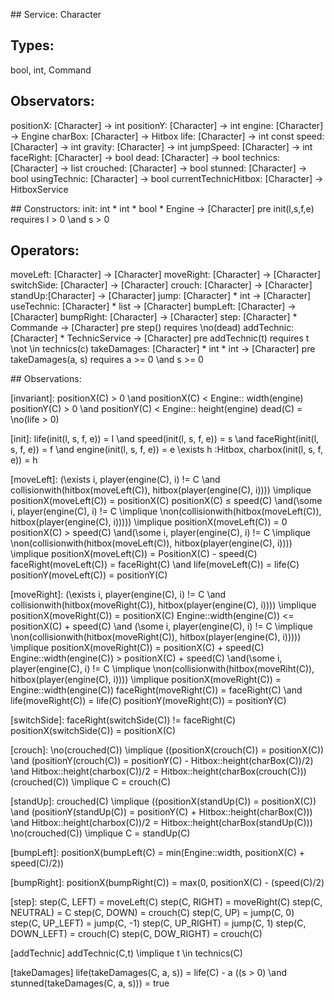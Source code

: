 ## Service: 
Character
## Types: 
bool, int, Command
## Observators:
positionX: [Character] -> int
positionY: [Character] -> int
engine: [Character] -> Engine
charBox: [Character] -> Hitbox
life: [Character] -> int
const speed: [Character] -> int
gravity: [Character] -> int
jumpSpeed: [Character] -> int
faceRight: [Character] -> bool
dead: [Character] -> bool
technics: [Character] -> list<TechnicService>
crouched: [Character] -> bool
stunned: [Character] -> bool
usingTechnic: [Character] -> bool
currentTechnicHitbox: [Character] -> HitboxService

## Constructors:
init: int * int * bool * Engine -> [Character]
pre init(l,s,f,e) requires l > 0 \and s > 0

## Operators:


moveLeft: [Character] -> [Character]
moveRight: [Character] -> [Character]
switchSide: [Character] -> [Character]
crouch: [Character] -> [Character] 
standUp:[Character] -> [Character]
jump: [Character] * int -> [Character]
useTechnic: [Character] * list<Command> -> [Character]
bumpLeft: [Character] -> [Character]
bumpRight: [Character] -> [Character]
step: [Character] * Commande -> [Character]
pre step() requires \no(dead)
addTechnic: [Character] * TechnicService -> [Character]
pre addTechnic(t) requires t \not \in technics(c)
takeDamages: [Character] * int * int -> [Character]
pre takeDamages(a, s) requires a >= 0 \and s >= 0


## Observations:

[invariant]:
positionX(C) > 0 \and positionX(C) < Engine:: width(engine)
positionY(C) > 0 \and positionY(C) < Engine:: height(engine)
dead(C) = \no(life > 0)

[init]:
life(init(l, s, f, e)) = l \and speed(init(l, s, f, e)) = s \and faceRight(init(l, s, f, e)) = f
\and engine(init(l, s, f, e)) = e
\exists h :Hitbox, charbox(init(l, s, f, e)) = h

[moveLeft]:
(\exists i, player(engine(C), i)  != C \and collisionwith(hitbox(moveLeft(C)), hitbox(player(engine(C), i))))
\implique positionX(moveLeft(C)) = positionX(C)
positionX(C) ≤ speed(C)
\and(\some i, player(engine(C), i)  != C \implique \non(collisionwith(hitbox(moveLeft(C)), hitbox(player(engine(C), i)))))
\implique positionX(moveLeft(C)) = 0
positionX(C) > speed(C)
\and(\some i, player(engine(C), i)  != C \implique \non(collisionwith(hitbox(moveLeft(C)), hitbox(player(engine(C), i))))
\implique positionX(moveLeft(C)) = PositionX(C) - speed(C)
faceRight(moveLeft(C)) = faceRight(C) \and life(moveLeft(C)) = life(C)
positionY(moveLeft(C)) = positionY(C)

[moveRight]:
(\exists i, player(engine(C), i)  != C \and collisionwith(hitbox(moveRight(C)), hitbox(player(engine(C), i))))
\implique positionX(moveRight(C)) = positionX(C)
Engine::width(engine(C)) <= positionX(C) + speed(C)
\and (\some i, player(engine(C), i)  != C \implique \non(collisionwith(hitbox(moveRight(C)), hitbox(player(engine(C), i)))))
\implique positionX(moveRight(C)) = positionX(C) + speed(C)
Engine::width(engine(C)) > positionX(C) + speed(C)
\and(\some i, player(engine(C), i)  != C \implique \non(collisionwith(hitbox(moveRiht(C)), hitbox(player(engine(C), i))))
\implique positionX(moveRight(C)) = Engine::width(engine(C))
faceRight(moveRight(C)) = faceRight(C) \and life(moveRight(C)) = life(C)
positionY(moveRight(C)) = positionY(C)

[switchSide]:
faceRight(switchSide(C)) != faceRight(C)
positionX(switchSide(C)) = positionX(C)

[crouch]:
\no(crouched(C)) \implique ((positionX(crouch(C)) = positionX(C)) \and (positionY(crouch(C)) = positionY(C) - Hitbox::height(charBox(C))/2) \and Hitbox::height(charbox(C))/2 = Hitbox::height(charBox(crouch(C))) 
(crouched(C)) \implique C = crouch(C)

[standUp]:
crouched(C) \implique ((positionX(standUp(C)) = positionX(C)) \and (positionY(standUp(C)) = positionY(C) + Hitbox::height(charBox(C))) \and Hitbox::height(charbox(C))/2 = Hitbox::height(charBox(standUp(C))) 
\no(crouched(C)) \implique C = standUp(C)


[bumpLeft]:
positionX(bumpLeft(C) = min(Engine::width, positionX(C) + speed(C)/2))

[bumpRight]:
positionX(bumpRight(C)) = max(0, positionX(C) - (speed(C)/2)

[step]:
step(C, LEFT) = moveLeft(C)
step(C, RIGHT) = moveRight(C)
step(C, NEUTRAL) = C
step(C, DOWN) = crouch(C)
step(C, UP) = jump(C, 0)
step(C, UP_LEFT) = jump(C, -1)
step(C, UP_RIGHT) = jump(C, 1)
step(C, DOWN_LEFT) = crouch(C)
step(C, DOW_RIGHT) = crouch(C)


[addTechnic]
addTechnic(C,t) \implique t \in technics(C)

[takeDamages]
life(takeDamages(C, a, s)) = life(C) - a
((s > 0) \and stunned(takeDamages(C, a, s))) = true